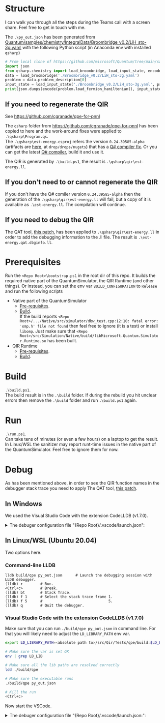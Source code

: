 # Structure

I can walk you through all the steps during the Teams call with a screen share. Feel free to get in touch with me.

The `.\py_out.json` has been generated from 
[Quantum/samples/chemistry/IntegralData/Broombridge_v0.2/LiH_sto-3g.yaml](https://github.com/microsoft/Quantum/blob/main/samples/chemistry/IntegralData/Broombridge_v0.2/LiH_sto-3g.yaml)
with the following Python script
(in Anaconda env with installed `qsharp`)
```py
# From local clone of https://github.com/microsoft/Quantum/tree/main/samples/chemistry/IntegralData/
import json
from qsharp.chemistry import load_broombridge, load_input_state, encode
data = load_broombridge('./Broombridge_v0.2/LiH_sto-3g.yaml')
problem = data.problem_description[0]
input_state = load_input_state('./Broombridge_v0.2/LiH_sto-3g.yaml', problem.initial_state_suggestions[0]['Label'])
print(json.dumps(encode(problem.load_fermion_hamiltonian(), input_state)))
```

## If you need to regenerate the QIR
See https://github.com/cgranade/qpe-for-pnnl  

The `qsharp` folder from https://github.com/cgranade/qpe-for-pnnl has been copied to here and the work-around fixes were applied to `.\qsharp\Program.qs`.  
The `.\qsharp\est-energy.csproj` refers the version `0.24.39585-alpha`
(artifacts are [here](https://dev.azure.com/ms-quantum-public/Microsoft%20Quantum%20(public)/_build/results?buildId=39585&view=artifacts&pathAsName=false&type=publishedArtifacts), 
at `drop/drops/nugets`)
that has a [Q# compiler fix](https://github.com/microsoft/qsharp-compiler/pull/1373).
Or you can get the latest [Q# compiler](https://github.com/microsoft/qsharp-compiler), build it and use it.

The QIR is generated by `.\build.ps1`, the result is `.\qsharp\qir\est-energy.ll`.  

## If you don't need to or cannot regenerate the QIR
If you don't have the Q# comiler version `0.24.39585-alpha` then the generation of the `.\qsharp\qir\est-energy.ll` will fail, but a copy of it is available as `.\est-energy.ll`.
The compilation will continue.

## If you need to debug the QIR
The QAT tool, [this patch](https://github.com/qir-alliance/qat/pull/66), has been applied to `.\qsharp\qir\est-energy.ll`
in order to add the debugging information to the .ll file. The result is `.\est-energy.qat.dbginfo.ll`.

# Prerequisites
Run the `<Repo Root>\bootstrap.ps1` in the root dir of this repo. It builds the required native part of the QuantumSimulator, the QIR Runtime (and other things).
Or instead, you can set the env var `BUILD_CONFIGURATION` to `Release` and run the following scripts
* Native part of the QuantumSimulator
  * [Pre-requisites](https://github.com/microsoft/qsharp-runtime/blob/main/src/Simulation/Native/prerequisites.ps1).
  * [Build](https://github.com/microsoft/qsharp-runtime/blob/main/src/Simulation/Native/build-native-simulator.ps1).  
    If the build reports `<Repo Root>/.../Native/src/simulator/dbw_test.cpp:12:10: fatal error: 'omp.h' file not found` then feel free to ignore (it is a test) or install `libomp`.
    Just make sure that `<Repo Root>/src/Simulation/Native/build/libMicrosoft.Quantum.Simulator.Runtime.so` has been built.
* QIR Runtime
  * [Pre-requisites](https://github.com/microsoft/qsharp-runtime/blob/main/src/Qir/Runtime/prerequisites.ps1).
  * [Build](https://github.com/microsoft/qsharp-runtime/blob/main/src/Qir/Runtime/build-qir-runtime.ps1).

# Build 
`.\build.ps1`.  
The build result is in the `.\build` folder. If during the rebuild you hit unclear errors then remove the `.\build` folder and run `.\build.ps1` again.

# Run

`.\run.ps1`.  
Can take tens of minutes (or even a few hours) on a laptop to get the result.
In Linux/WSL the sanitizer may report runt-time issues in the native part of the QuantumSimulator. Feel free to ignore them for now.

# Debug

As has been mentioned above, in order to see the QIR function names in the debugger stack trace you need to apply The QAT tool, [this patch](https://github.com/qir-alliance/qat/pull/66).

## In Windows

We used the Visual Studio Code with the extension CodeLLDB (v1.7.0).  

<details><summary>The debuger configuration file "{Repo Root}/.vscode/launch.json":</summary>

```json
{
    // Use IntelliSense to learn about possible attributes.
    // Hover to view descriptions of existing attributes.
    // For more information, visit: https://go.microsoft.com/fwlink/?linkid=830387
    "version": "0.2.0",
    "configurations": [
        {
            "name": "QPE", 
            "type": "lldb",
            "request": "launch",
            "cwd": "${workspaceFolder}\\src\\Qir\\Tests\\qpe", 
            "program": "${workspaceFolder}\\src\\Qir\\Tests\\qpe\\build\\qpe.exe",
            "args": ["py_out.json"],
            "environment": [
                { "name": "BUILD_CONFIGURATION", "value": "Debug" },  // Likely optional
                { "name": "PATH", "value": "../../Runtime/bin/Debug/bin;../../../Simulation/Native/build"}  // Likely optional
            ],
            "console":"integratedTerminal"
        },
    ]
}
```
</details>

## In Linux/WSL (Ubuntu 20.04)

Two options here.

### Command-line LLDB

```
lldb build/qpe py_out.json      # Launch the debugging session with LLDB debugger.
(lldb) r        # Run.
<Ctrl+c>        # Break.
(lldb) bt       # Stack Trace.
(lldb) f 1      # Select the stack trace frame 1.
(lldb) f 5      #                              5.
(lldb) q        # Quit the debugger.
```
### Visual Studio Code with the extension CodeLLDB (v1.7.0)
Make sure that you can run `./build/qpe py_out.json` in command line. For that you will likely need to adjust the `LD_LIBRARY_PATH` env var. 
```sh
export LD_LIBRARY_PATH=<absolute path to>/src/Qir/Tests/qpe/build:$LD_LIBRARY_PATH

# Make sure the var is set OK
env | grep LD_LIB

# Make sure all the lib paths are resolved correctly
ldd ./build/qpe

# Make sure the executable runs
./build/qpe py_out.json

# Kill the run
<Ctrl+c>
```
Now start the VSCode.  

<details><summary>The debuger configuration file "{Repo Root}/.vscode/launch.json:":</summary>

```json
{
    // Use IntelliSense to learn about possible attributes.
    // Hover to view descriptions of existing attributes.
    // For more information, visit: https://go.microsoft.com/fwlink/?linkid=830387
    "version": "0.2.0",
    "configurations": [
        {
            "type": "lldb",
            "request": "launch",
            "name": "QPE",
            "program": "${workspaceFolder}/src/Qir/Tests/qpe/build/qpe",
            "args": ["py_out.json"],
            "cwd": "${workspaceFolder}/src/Qir/Tests/qpe",
            //"environment": [
            //    { "name": "LD_LIBRARY_PATH", "value": "/mnt/c/ed/dev/QSharpCompiler/qsharp-runtime/qsharp-runtime_WSL/src/Qir/Tests/qpe/build" },
            //    { "name": "PATH", "value": "/mnt/c/ed/dev/QSharpCompiler/qsharp-runtime/qsharp-runtime_WSL/src/Qir/Tests/qpe/build"}
            //]
        }
    ]
}
```
</details>
